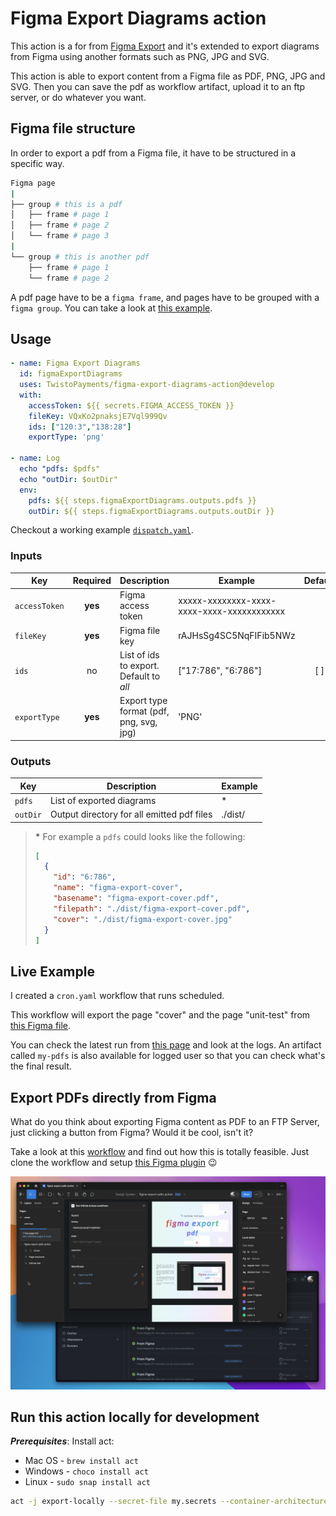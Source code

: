 # Figma Export Diagrams action

This action is a for from [Figma Export](https://github.com/marcomontalbano/figma-export) and it's extended to export diagrams from Figma using another formats such as PNG, JPG and SVG.

This action is able to export content from a Figma file as PDF, PNG, JPG and SVG.
Then you can save the pdf as workflow artifact, upload it to an ftp server, or do whatever you want.

## Figma file structure

In order to export a pdf from a Figma file, it have to be structured in a specific way.

```sh
Figma page
|
├── group # this is a pdf
│   ├── frame # page 1
│   ├── frame # page 2
│   └── frame # page 3
|
└── group # this is another pdf
    ├── frame # page 1
    └── frame # page 2
```

A pdf page have to be a `figma frame`, and pages have to be grouped with a `figma group`.
You can take a look at [this example](https://www.figma.com/file/VQxKo2pnaksjE7Vql999Qv/figma-export-pdfs-action?node-id=138%3A28).


## Usage

```yml
- name: Figma Export Diagrams
  id: figmaExportDiagrams
  uses: TwistoPayments/figma-export-diagrams-action@develop
  with:
    accessToken: ${{ secrets.FIGMA_ACCESS_TOKEN }}
    fileKey: VQxKo2pnaksjE7Vql999Qv
    ids: ["120:3","138:28"]
    exportType: 'png'

- name: Log
  echo "pdfs: $pdfs"
  echo "outDir: $outDir"
  env:
    pdfs: ${{ steps.figmaExportDiagrams.outputs.pdfs }}
    outDir: ${{ steps.figmaExportDiagrams.outputs.outDir }}
```

Checkout a working example [`dispatch.yaml`](.github/workflows/run-figma.aml).

### Inputs

| Key           |   Required   | Description                              | Example                                    | Default |
|---------------|:------------:|------------------------------------------|--------------------------------------------|:-------:|
| `accessToken` |   **yes**    | Figma access token                       | xxxxx-xxxxxxxx-xxxx-xxxx-xxxx-xxxxxxxxxxxx |         |
| `fileKey`     |   **yes**    | Figma file key                           | rAJHsSg4SC5NqFIFib5NWz                     |         |
| `ids`         |      no      | List of ids to export. Default to *all*  | ["17:786", "6:786"]                        |   [ ]   |
| `exportType`  |   **yes**    | Export type format (pdf, png, svg, jpg) | 'PNG'                                      |         |


### Outputs

| Key      | Description                                | Example |
|----------|--------------------------------------------|---------|
| `pdfs`   | List of exported diagrams                  | *       |
| `outDir` | Output directory for all emitted pdf files | ./dist/ |

> **\*** For example a `pdfs` could looks like the following:
> 
> ```json
> [
>   {
>     "id": "6:786",
>     "name": "figma-export-cover",
>     "basename": "figma-export-cover.pdf",
>     "filepath": "./dist/figma-export-cover.pdf",
>     "cover": "./dist/figma-export-cover.jpg"
>   }
> ]
> ```


## Live Example

I created a `cron.yaml` workflow that runs scheduled.

This workflow will export the page "cover" and the page "unit-test" from [this Figma file](https://www.figma.com/file/VQxKo2pnaksjE7Vql999Qv).

You can check the latest run from [this page](https://github.com/marcomontalbano/figma-export-pdfs-action/actions/workflows/cron.yaml) and look at the logs.
An artifact called `my-pdfs` is also available for logged user so that you can check what's the final result.



## Export PDFs directly from Figma

What do you think about exporting Figma content as PDF to an FTP Server, just clicking a button from Figma? Would it be cool, isn't it?

Take a look at this [workflow](.github/workflows/from-figma.yaml) and find out how this is totally feasible. Just clone the workflow and setup [this Figma plugin](https://www.figma.com/community/plugin/1096890502176164513) 😉

![Demo](https://raw.githubusercontent.com/marcomontalbano/figma-plugin-run-github-actions-workflows/main/cover.gif)

## Run this action locally for development

***Prerequisites***:
Install act:
- Mac OS - `brew install act`
- Windows - `choco install act`
- Linux - `sudo snap install act`

```sh
act -j export-locally --secret-file my.secrets --container-architecture linux/amd64 --rebuild
```
